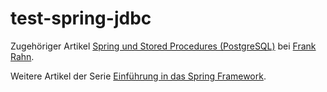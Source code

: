 test-spring-jdbc
================

Zugehöriger Artikel [Spring und Stored Procedures (PostgreSQL)](http://www.frank-rahn.de/spring-und-stored-procedures-postgresql.html "Spring und Stored Procedures bei Frank W. Rahn") bei [Frank Rahn](http://www.frank-rahn.de "Homepage von Frank Rahn").

Weitere Artikel der Serie [Einführung in das Spring Framework](http://www.frank-rahn.de/einfuehrung-spring-framework.html "Einführung in das Spring Framework bei Frank Rahn").